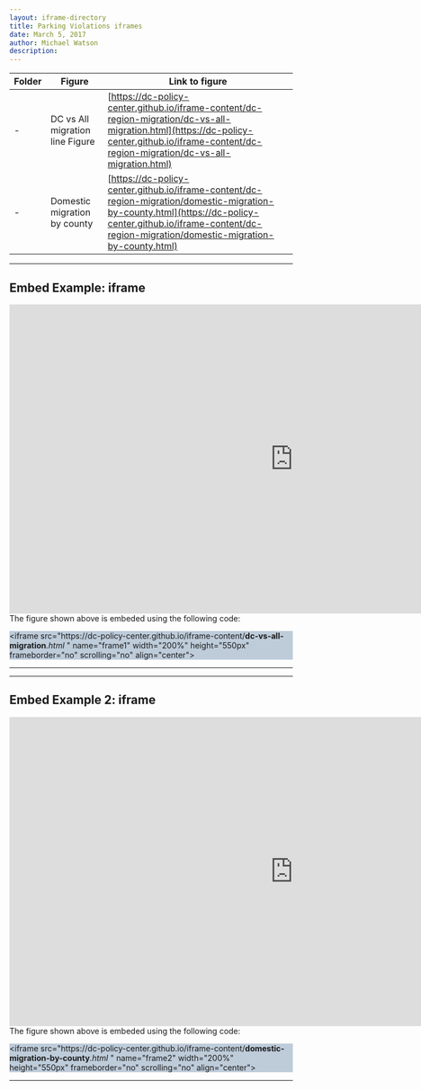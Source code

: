```yaml
---
layout: iframe-directory
title: Parking Violations iframes
date: March 5, 2017
author: Michael Watson
description:
---
```



|Folder|Figure|Link to figure|
|-|-|-|
| - | DC vs All migration line Figure|[https://dc-policy-center.github.io/iframe-content/dc-region-migration/dc-vs-all-migration.html](https://dc-policy-center.github.io/iframe-content/dc-region-migration/dc-vs-all-migration.html)|
| - | Domestic migration by county |[https://dc-policy-center.github.io/iframe-content/dc-region-migration/domestic-migration-by-county.html](https://dc-policy-center.github.io/iframe-content/dc-region-migration/domestic-migration-by-county.html)|

<html>
<p>
  <hr>
  <h2>Embed Example: iframe </h2>
  <iframe src="https://dc-policy-center.github.io/iframe-content/dc-region-migration/dc-vs-all-migration.html "name="frame1" width="200%" height="550px" frameborder="no" scrolling="no" align="center"></iframe>
  The figure shown above is embeded using the following code:
</p>
<p style="background-color: #BECCDA;">
  &#60iframe src="https://dc-policy-center.github.io/iframe-content/<strong>dc-vs-all-migration</strong><em>.html</em> " name="frame1" width="200%" height="550px" frameborder="no" scrolling="no" align="center"></iframe&#62
</p>
<hr>
<p>

<p>
  <hr>
  <h2>Embed Example 2: iframe </h2>
  <iframe src="https://dc-policy-center.github.io/iframe-content/dc-region-migration/domestic-migration-by-county.html "name="frame1" width="200%" height="550px" frameborder="no" scrolling="no" align="center"></iframe>
  The figure shown above is embeded using the following code:
</p>
<p style="background-color: #BECCDA;">
  &#60iframe src="https://dc-policy-center.github.io/iframe-content/<strong>domestic-migration-by-county</strong><em>.html</em> " name="frame2" width="200%" height="550px" frameborder="no" scrolling="no" align="center"></iframe&#62
</p>
<hr>
<p>
</html>
